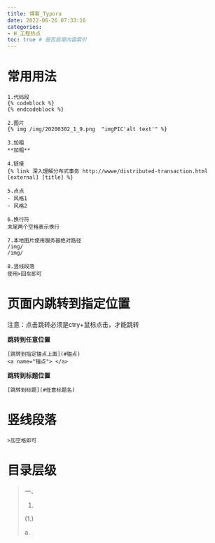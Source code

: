 ```yaml
---
title: 博客_Typora
date: 2022-06-26 07:33:16
categories:
- H_工程热点
toc: true # 是否启用内容索引
---
```


# 常用用法

```
1.代码段
{% codeblock %}
{% endcodeblock %}

2.图片
{% img /img/20200302_1_9.png  "imgPIC'alt text'" %}

3.加粗
**加粗**

4.链接
{% link 深入理解分布式事务 http://wwwe/distributed-transaction.html [external] [title] %}

5.点点
- 风格1
- 风格2

6.换行符
末尾两个空格表示换行

7.本地图片使用服务器绝对路径
/img/
/img/

8.竖线段落
使用>回车即可
```

# 页面内跳转到指定位置

注意：点击跳转必须是ctry+鼠标点击，才能跳转

**跳转到任意位置**

```
[跳转到指定锚点上面](#锚点)
<a name="锚点"> </a>
```

**跳转到标题位置**

```
[跳转到标题](#任意标题名)
```

# 竖线段落

```
>加空格即可
```

# 目录层级

> 一、
>
> 1.
>
> (1.)
>
> a.